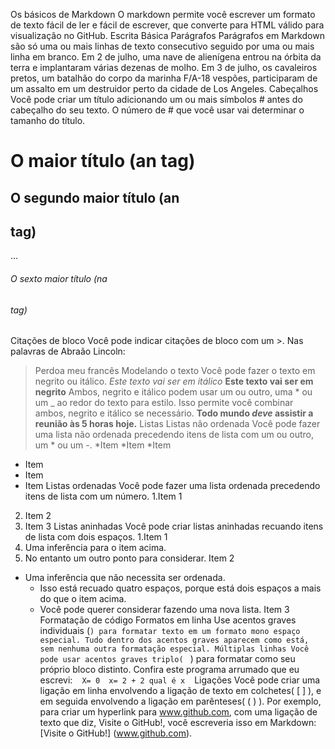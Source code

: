Os básicos de Markdown
O markdown permite você escrever um formato de texto fácil de ler e fácil de escrever, que converte para HTML válido para visualização no GitHub.
Escrita Básica
Parágrafos
Parágrafos em Markdown são só uma ou mais linhas de texto consecutivo seguido por uma ou mais linha em branco.
Em 2 de julho, uma nave de alienígena entrou na órbita da terra e implantaram várias dezenas de molho.
Em 3 de julho, os cavaleiros pretos, um batalhão do corpo da marinha F/A-18 vespões, participaram de um assalto em um destruidor perto da cidade de Los Angeles.
Cabeçalhos
Você pode criar um título adicionando um ou mais símbolos # antes do cabeçalho do seu texto. O número de # que você usar vai determinar o tamanho do título.
# O maior título (an <hl> tag)
## O segundo maior título (an <h2> tag)
...
###### O sexto maior título (na <h6> tag)
Citações de bloco
Você pode indicar citações de bloco com um >.
Nas palavras de Abraão Lincoln:
>Perdoa meu francês
Modelando o texto
Você pode fazer o texto em negrito ou itálico.
*Este texto vai ser em itálico*
**Este texto vai ser em negrito**
Ambos, negrito e itálico podem usar um ou outro, uma * ou um _ ao redor do texto para estilo. Isso permite você combinar ambos, negrito e itálico se necessário.
**Todo mundo _deve_ assistir a reunião às 5 horas hoje.**
Listas
Listas não ordenada
Você pode fazer uma lista não ordenada precedendo itens de lista com um ou outro, um * ou um -.
*Item
*Item
*Item

- Item
- Item
- Item
Listas ordenadas
Você pode fazer uma lista ordenada precedendo itens de lista com um número.
1.Item 1
2. Item 2
3. Item 3
Listas aninhadas
Você pode criar listas aninhadas recuando itens de lista com dois espaços.
1.Item 1
  1. Uma inferência para o item acima.
  2. No entanto um outro ponto para considerar.
    Item 2
  * Uma inferência que não necessita ser ordenada.
    * Isso está recuado quatro espaços, porque está dois espaços a mais do que o item acima.
    * Você pode querer considerar fazendo uma nova lista.
   Item 3
Formatação de código
Formatos em linha
Use acentos graves individuais (`) para formatar texto em um formato mono espaço especial. Tudo dentro dos acentos graves aparecem como está, sem nenhuma outra formatação especial.
Múltiplas linhas
Você pode usar acentos graves triplo(` ` `) para formatar como seu próprio bloco distinto.
Confira este programa arrumado que eu escrevi:
` ` `
X= 0 
x= 2 + 2
qual é x
` ` `
Ligações
Você pode criar uma ligação em linha envolvendo a ligação de texto em colchetes( [ ] ), e em seguida envolvendo a ligação em parênteses( ( ) ).
Por exemplo, para criar um hyperlink para www.github.com, com uma ligação de texto que diz, Visite o GitHub!, você escreveria isso em Markdown: [Visite o GitHub!] (www.github.com).

